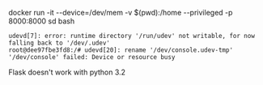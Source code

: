 docker run -it --device=/dev/mem -v $(pwd):/home --privileged -p 8000:8000 sd bash

```
udevd[7]: error: runtime directory '/run/udev' not writable, for now falling back to '/dev/.udev'
root@dee97fbe3fd8:/# udevd[20]: rename '/dev/console.udev-tmp' '/dev/console' failed: Device or resource busy
```

Flask doesn't work with python 3.2